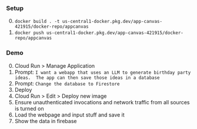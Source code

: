 ### Setup
0. `docker build . -t us-central1-docker.pkg.dev/app-canvas-421915/docker-repo/appcanvas`
0. `docker push us-central1-docker.pkg.dev/app-canvas-421915/docker-repo/appcanvas`

### Demo
0. Cloud Run > Manage Application
0. Prompt: `I want a webapp that uses an LLM to generate birthday party ideas.  The app can then save those ideas in a database`
0. Prompt: `Change the database to Firestore`
0. Deploy
0. Cloud Run > Edit > Deploy new image
0. Ensure unauthenticated invocations and network traffic from all sources is turned on
0. Load the webpage and input stuff and save it
0. Show the data in firebase
